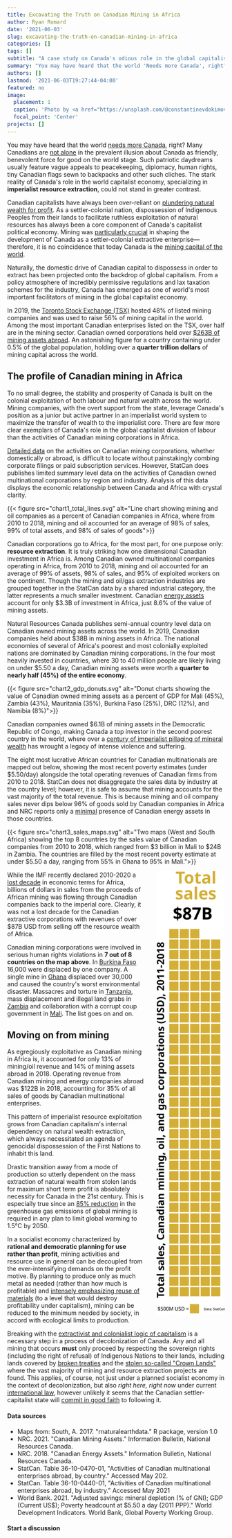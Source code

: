 ```yaml
---
title: Excavating the Truth on Canadian Mining in Africa
author: Ryan Romard
date: '2021-06-03'
slug: excavating-the-truth-on-canadian-mining-in-africa
categories: []
tags: []
subtitle: "A case study on Canada's odious role in the global capitalist economy"
summary: "You may have heard that the world 'Needs more Canada', right? Many Canadians are not alone in the prevalent illusion about Canada as friendly, benevolent force for good on the world stage. Such patriotic daydreams usually feature vague appeals to peacekeeping, diplomacy, human rights, tiny Canadian flags sewn to backpacks and other such cliches. The stark reality of Canada's role in the world capitalist economy, specializing in **imperialist resource extraction**, could not stand in greater contrast."
authors: []
lastmod: '2021-06-03T19:27:44-04:00'
featured: no
image:
  placement: 1
  caption: 'Photo by <a href="https://unsplash.com/@constantinevdokimov?utm_source=unsplash&utm_medium=referral&utm_content=creditCopyText">Dominik Vanyi</a> on <a href="https://unsplash.com/s/photos/bank-money?utm_source=unsplash&utm_medium=referral&utm_content=creditCopyText">Unsplash</a>'
  focal_point: 'Center'
projects: []
---
```





You may have heard that the world [needs more Canada](https://www.forbes.com/sites/globalcitizen/2021/02/08/why-the-world-needs-more-canada/?sh=649a608536cd), right? Many Canadians are [not alone](https://www.ipsos.com/sites/default/files/2017-06/G@%20Dangerous%20World-Report-2017-06-13_0.pdf) in the prevalent illusion about Canada as friendly, benevolent force for good on the world stage. Such patriotic daydreams usually feature vague appeals to peacekeeping, diplomacy, human rights, tiny Canadian flags sewn to backpacks and other such cliches. The stark reality of Canada's role in the world capitalist economy, specializing in **imperialist resource extraction**, could not stand in greater contrast.  

Canadian capitalists have always been over-reliant on [plundering natural wealth for profit](https://theoutline.com/post/8686/canada-is-fake?zd=2&zi=zdhkuo5q). As a settler-colonial nation, dispossession of Indigenous Peoples from their lands to facilitate ruthless exploitation of natural resources has always been a core component of Canada's capitalist political economy. Mining was [particularly crucial](https://everydayorientalism.wordpress.com/2018/06/18/canadian-mining-and-settler-nationalism-legitimizing-possession-by-erasing-indigeneity-behind-the-guise-of-modernity-expertise-and-benevolence/) in shaping the development of Canada as a settler-colonial extractive enterprise—therefore, it is no coincidence that today Canada is the [mining capital of the world](http://canadianminingmagazine.com/the-mining-capital-of-the-world-a-review-of-imperial-canada-inc-legal-haven-of-choice-for-the-worlds-mining-industries).  

Naturally, the domestic drive of Canadian capital to dispossess in order to extract has been projected onto the backdrop of global capitalism. From a policy atmosphere of incredibly permissive regulations and lax taxation schemes for the industry, Canada has emerged as one of world's most important facilitators of mining in the global capitalist economy.  

In 2019, the [Toronto Stock Exchange (TSX)](https://www.nrcan.gc.ca/our-natural-resources/minerals-mining/minerals-metals-facts/minerals-and-the-economy/20529#trade) hosted 48% of listed mining companies and was used to raise 56% of mining capital in the world. Among the most important Canadian enterprises listed on the TSX, over half are in the mining sector. Canadian owned corporations held over [$263B of mining assets abroad](https://www.nrcan.gc.ca/maps-tools-and-publications/publications/minerals-mining-publications/canadian-mining-assets/canadian-mining-assets-cma-country-and-region-2018-and-2019/15406). An astonishing figure for a country containing under 0.5% of the global population, holding over a **quarter trillion dollars** of mining capital across the world.

## The profile of Canadian mining in Africa

To no small degree, the stability and prosperity of Canada is built on the colonial exploitation of both labour and natural wealth across the world. Mining companies, with the overt support from the state, leverage Canada's position as a junior but active partner in an imperialist world system to maximize the transfer of wealth to the imperialist core. There are few more clear exemplars of Canada's role in the global capitalist division of labour than the activities of Canadian mining corporations in Africa.

[Detailed data](https://cidpnsi.ca/canadian-mining-in-africa-2/) on the activities on Canadian mining corporations, whether domestically or abroad, is difficult to locate without painstakingly combing corporate filings or paid subscription services. However, StatCan does publishes limited summary level data on the activities of Canadian owned multinational corporations by region and industry. Analysis of this data displays the economic relationship between Canada and Africa with crystal clarity.

{{< figure src="chart1_total_lines.svg" alt="Line chart showing mining and oil companies as a percent of Canadian companies in Africa, where from 2010 to 2018, mining and oil accounted for an average of 98% of sales, 99% of total assets, and 98% of sales of goods">}}

Canadian corporations go to Africa, for the most part, for one purpose only: **resource extraction**.  It is truly striking how one dimensional Canadian investment in Africa is. Among Canadian owned multinational companies operating in Africa, from 2010 to 2018, mining and oil accounted for an average of 99% of assets, 98% of sales, and 95% of exploited workers on the continent. Though the mining and oil/gas extraction industries are grouped together in the StatCan data by a shared industrial category, the latter represents a much smaller investment. Canadian [energy assets](https://www.elibrary.imf.org/view/journals/087/2021/011/article-A001-en.xml?fbclid=IwAR3d0Tzo_MtnroYGXHJDPiRCUijv6NENEJL0SS-9GtUY2xsYPiW71_xTEd8) account for only \$3.3B of investment in Africa, just 8.6% of the value of mining assets.

Natural Resources Canada publishes semi-annual country level data on Canadian owned mining assets across the world. In 2019, Canadian companies held about \$38B in mining assets in Africa. The national economies of several of Africa's poorest and most colonially exploited nations are dominated by Canadian mining corporations. In the four most heavily invested in countries, where 30 to 40 million people are likely living on under $5.50 a day, Canadian mining assets were worth a **quarter to nearly half (45%) of the entire economy**. 

{{< figure src="chart2_gdp_donuts.svg" alt="Donut charts showing the value of Canadian owned mining assets as a percent of GDP for Mali (45%), Zambia (43%), Mauritania (35%), Burkina Faso (25%), DRC (12%), and Namibia (8%)">}}

Canadian companies owned \$6.1B of mining assets in the Democratic Republic of Congo, making Canada a top investor in the second poorest country in the world, where over a [century of imperialist pillaging of mineral wealth](https://www.magd.cam.ac.uk/system/files/2020-08/the_political_economy_of_super-exploitation_in_congolese_mineral_mining_-_peter_peckard_prize_2020_-_owen_dowling.pdf) has wrought a legacy of intense violence and suffering.

The eight most lucrative African countries for Canadian multinationals are mapped out below, showing the most recent poverty estimates (under $5.50/day) alongside the total operating revenues of Canadian firms from 2010 to 2018. StatCan does not disaggregate the sales data by industry at the country level; however, it is safe to assume that mining accounts for the vast majority of the total revenue. This is because mining and oil company sales never dips below 96% of goods sold by Canadian companies in Africa and NRC reports only a [minimal](https://www.nrcan.gc.ca/sites/www.nrcan.gc.ca/files/energy/pdf/canadian%20energy%20asset_assets_e_acc(1).pdf) presence of Canadian energy assets in those countries.

{{< figure src="chart3_sales_maps.svg" alt="Two maps (West and South Africa) showing the top 8 countries by the sales value of Canadian companies from 2010 to 2018, which ranged from \$3 billion in Mali to \$24B in Zambia. The countries are filled by the most recent poverty estimate at under $5.50 a day, ranging from 55% in Ghana to 95% in Mali.">}}

<img src="chart4_mining_waffles.svg" title="Tall unit chart floating to the right of text, showing the sales total for Canadian mining and oil corporations in Africa from 2010 to 2018, which totals $87 billion US dollars." alt="Tall unit chart floating to the right of text, showing the sales total for Canadian mining and oil corporations in Africa from 2010 to 2018, which totals $87 billion US dollars." style="float:right; text-align:left; margin-left:30px" />

While the IMF recently declared 2010-2020 a [lost decade](https://www.elibrary.imf.org/view/journals/087/2021/011/article-A001-en.xml?fbclid=IwAR3d0Tzo_MtnroYGXHJDPiRCUijv6NENEJL0SS-9GtUY2xsYPiW71_xTEd8) in economic terms for Africa, billions of dollars in sales from the proceeds of African mining was flowing through Canadian companies back to the imperial core. Clearly, it was not a lost decade for the Canadian extractive corporations with revenues of over \$87B USD from selling off the resource wealth of Africa. 

Canadian mining corporations were involved in serious human rights violations in **7 out of 8 countries on the map above**. In [Burkina Faso](https://ejatlas.org/conflict/gold-and-water-rush-in-burkina-fasos-essakane-mine) 16,000 were displaced by one company. A single mine in [Ghana](https://miningwatch.ca/blog/2005/8/25/canadian-mining-companies-destroy-environment-and-community-resources-ghana) displaced over 30,000 and caused the country's worst environmental disaster. Massacres and torture in [Tanzania](https://miningwatch.ca/news/2020/2/11/barrick-faces-fresh-legal-battle-over-alleged-human-rights-abuses-tanzania), mass displacement and illegal land grabs in [Zambia](https://miningwatch.ca/news/2020/2/11/barrick-faces-fresh-legal-battle-over-alleged-human-rights-abuses-tanzania) and collaboration with a corrupt coup government in [Mali](https://canadiandimension.com/articles/view/an-inconvenient-coup-canadas-disingenuous-response-to-malis-revolt-against-a-corrupt-government). The list goes on and on.      
 
## Moving on from mining
 
As egregiously exploitative as Canadian mining in Africa is, it accounted for only 13% of mining/oil revenue and 14% of mining assets abroad in 2018. Operating revenue from Canadian mining and energy companies abroad was $122B in 2018, accounting for 35% of all sales of goods by Canadian multinational enterprises. 

This pattern of imperialist resource exploitation grows from Canadian capitalism's internal dependency on natural wealth extraction, which always necessitated an agenda of genocidal dispossession of the First Nations to inhabit this land.  

Drastic transition away from a mode of production so utterly dependent on the mass extraction of natural wealth from stolen lands for maximum short term profit is absolutely necessity for Canada in the 21st century. This is especially true since an [85% reduction](https://www.mckinsey.com/business-functions/sustainability/our-insights/climate-risk-and-decarbonization-what-every-mining-ceo-needs-to-know) in the greenhouse gas emissions of global mining is required in any plan to limit global warming to 1.5°C by 2050.   

In a socialist economy characterized by **rational and democratic planning for use rather than profit**, mining activities and resource use in general can be decoupled from the ever-intensifying demands on the profit motive. By planning to produce only as much metal as needed (rather than how much is profitable) and [intensely emphasizing reuse of materials](https://waronwant.org/sites/default/files/2021-03/A%20Material%20Transition_report_War%20on%20Want.pdf) (to a level that would destroy profitability under capitalism), mining can be reduced to the minimum needed by society, in accord with ecological limits to production. 

Breaking with the [extractivist and colonialist logic of capitalism](https://www.tni.org/files/download/beyonddevelopment_extractivism.pdf) is a necessary step in a process of decolonization of Canada. Any and all mining that occurs **must** only proceed by respecting the sovereign rights (including the right of refusal) of Indigenous Nations to their lands, including lands covered by [broken treaties](https://miningwatch.ca/blog/2011/2/25/oral-promisesbroken-promises-shows-alternative-interpretation-ontarios-treaty-9) and the [stolen so-called "Crown Lands"](https://www.afn.ca/wp-content/uploads/2018/02/18-01-22-Dismantling-the-Doctrine-of-Discovery-EN.pdf) where the vast majority of mining and resource extraction projects are found. This applies, of course, not just under a planned socialist economy in the context of decolonization, but also *right here, right now* under current [international law](https://thetyee.ca/Analysis/2020/12/04/Canada-UNDRIP-Promise), however unlikely it seems that the Canadian settler-capitalist state will [commit in good faith](https://www.aptnnews.ca/national-news/undrip-bill-c-15-federal-government-soverignty-russ-diabo/) to following it.             

#### Data sources

- Maps from: South, A. 2017. "rnaturalearthdata." R package, version 1.0
- NRC. 2021. "Canadian Mining Assets." Information Bulletin,  National Resources Canada. 
- NRC. 2018. "Canadian Energy Assets." Information Bulletin,  National Resources Canada.
- StatCan. Table 36-10-0470-01, "Activities of Canadian multinational enterprises abroad, by country." Accessed May 202.
- StatCan. Table 36-10-0440-01, "Activities of Canadian multinational enterprises abroad, by industry." Accessed May 2021
- World Bank. 2021. "Adjusted savings: mineral depletion (% of GNI); GDP (Current US\$); Poverty headcount at $5.50 a day (2011 PPP)." World Development Indicators. World Bank, Global Poverty Working Group.

#### Start a discussion

<div id="commento"></div>
<script defer
  src="https://cdn.commento.io/js/commento.js">>
</script>
